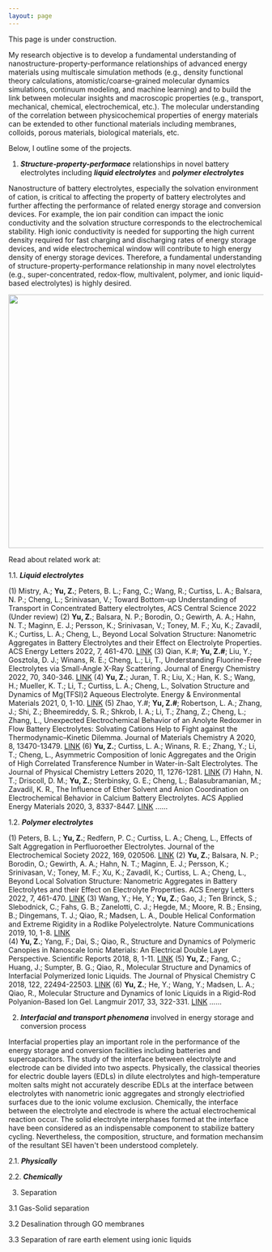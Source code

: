 ```yaml
---
layout: page
---
```


This page is under construction.

My research objective is to develop a fundamental understanding of nanostructure-property-performance relationships of advanced energy materials using multiscale simulation methods (e.g., density functional theory calculations, atomistic/coarse-grained molecular dynamics simulations, continuum modeling, and machine learning) and to build the link between molecular insights and macroscopic properties (e.g., transport, mechanical, chemical, electrochemical, etc.). The molecular understanding of the correlation between physicochemical properties of energy materials can be extended to other functional materials including membranes, colloids, porous materials, biological materials, etc.

Below, I outline some of the projects.

1. _**Structure-property-performace**_ relationships in novel battery electrolytes including _**liquid electrolytes**_ and _**polymer electrolytes**_

Nanostructure of battery electrolytes, especially the solvation environment of cation, is critical to affecting the property of battery electrolytes and further affecting the performance of related energy storage and conversion devices. For example, the ion pair condition can impact the ionic conductivity and the solvation structure corresponds to the electrochemical stability. High ionic conductivity is needed for supporting the high current density required for fast charging and discharging rates of energy storage devices, and wide electrochemical window will contribute to high energy density of energy storage devices. Therefore, a fundamental understanding of structure-property-performance relationship in many novel electrolytes (e.g., super-concentrated, redox-flow, multivalent, polymer, and ionic liquid-based electrolytes) is highly desired.

<center>
    <img src="https://zhou-joe-yu.github.io/assets/Electrolyte.png" width="1100" height="500">
</center>

Read about related work at:
  
1.1. _**Liquid electrolytes**_

(1)	Mistry, A.; **Yu, Z.**; Peters, B. L.; Fang, C.; Wang, R.; Curtiss, L. A.; Balsara, N. P.; Cheng, L.; Srinivasan, V.; Toward Bottom-up Understanding of Transport in Concentrated Battery electrolytes, ACS Central Science 2022 (Under review)
(2)	**Yu, Z.**; Balsara, N. P.; Borodin, O.; Gewirth, A. A.; Hahn, N. T.; Maginn, E. J.; Persson, K.; Srinivasan, V.; Toney, M. F.; Xu, K.; Zavadil, K.; Curtiss, L. A.; Cheng, L., Beyond Local Solvation Structure:  Nanometric Aggregates in Battery Electrolytes and their Effect on Electrolyte Properties. ACS Energy Letters 2022, 7, 461-470. [LINK](https://pubs.acs.org/doi/10.1021/acsenergylett.1c02391)
(3)	Qian, K.#; **Yu, Z.#**; Liu, Y.; Gosztola, D. J.; Winans, R. E.; Cheng, L.; Li, T., Understanding Fluorine-Free Electrolytes via Small-Angle X-Ray Scattering. Journal of Energy Chemistry 2022, 70, 340-346. [LINK](https://www.sciencedirect.com/science/article/pii/S2095495622001127) 
(4)	**Yu, Z.**; Juran, T. R.; Liu, X.; Han, K. S.; Wang, H.; Mueller, K. T.; Li, T.; Curtiss, L. A.; Cheng, L., Solvation Structure and Dynamics of Mg(TFSI)2 Aqueous Electrolyte. Energy & Environmental Materials 2021, 0, 1-10. [LINK](https://onlinelibrary.wiley.com/doi/full/10.1002/eem2.12174)
(5)	Zhao, Y.#; **Yu, Z.#**; Robertson, L. A.; Zhang, J.; Shi, Z.; Bheemireddy, S. R.; Shkrob, I. A.; Li, T.; Zhang, Z.; Cheng, L.; Zhang, L., Unexpected Electrochemical Behavior of an Anolyte Redoxmer in Flow Battery Electrolytes: Solvating Cations Help to Fight against the Thermodynamic–Kinetic Dilemma. Journal of Materials Chemistry A 2020, 8, 13470-13479. [LINK](https://pubs.rsc.org/en/content/articlelanding/2020/ta/d0ta02214d)
(6)	**Yu, Z.**; Curtiss, L. A.; Winans, R. E.; Zhang, Y.; Li, T.; Cheng, L., Asymmetric Composition of Ionic Aggregates and the Origin of High Correlated Transference Number in Water-in-Salt Electrolytes. The Journal of Physical Chemistry Letters 2020, 11, 1276-1281. [LINK](https://pubs.acs.org/doi/abs/10.1021/acs.jpclett.9b03495)
(7)	Hahn, N. T.; Driscoll, D. M.; **Yu, Z.**; Sterbinsky, G. E.; Cheng, L.; Balasubramanian, M.; Zavadil, K. R., The Influence of Ether Solvent and Anion Coordination on Electrochemical Behavior in Calcium Battery Electrolytes. ACS Applied Energy Materials 2020, 3, 8337-8447. [LINK](https://pubs.acs.org/doi/10.1021/acsaem.0c01070)
......
  
1.2. _**Polymer electrolytes**_

(1) Peters, B. L.; **Yu, Z.**; Redfern, P. C.; Curtiss, L. A.; Cheng, L., Effects of Salt Aggregation in Perfluoroether Electrolytes. Journal of the Electrochemical Society 2022, 169, 020506. [LINK](https://iopscience.iop.org/article/10.1149/1945-7111/ac4c7a)
(2) **Yu, Z.**; Balsara, N. P.; Borodin, O.; Gewirth, A. A.; Hahn, N. T.; Maginn, E. J.; Persson, K.; Srinivasan, V.; Toney, M. F.; Xu, K.; Zavadil, K.; Curtiss, L. A.; Cheng, L., Beyond Local Solvation Structure:  Nanometric Aggregates in Battery Electrolytes and their Effect on Electrolyte Properties. ACS Energy Letters 2022, 7, 461-470. [LINK](https://pubs.acs.org/doi/10.1021/acsenergylett.1c02391)
(3) Wang, Y.; He, Y.; **Yu, Z.**; Gao, J.; Ten Brinck, S.; Slebodnick, C.; Fahs, G. B.; Zanelotti, C. J.; Hegde, M.; Moore, R. B.; Ensing, B.; Dingemans, T. J.; Qiao, R.; Madsen, L. A., Double Helical Conformation and Extreme Rigidity in a Rodlike Polyelectrolyte. Nature Communications 2019, 10, 1-8. [LINK](https://www.nature.com/articles/s41467-019-08756-3)  
(4) **Yu, Z.**; Yang, F.; Dai, S.; Qiao, R., Structure and Dynamics of Polymeric Canopies in Nanoscale Ionic Materials: An Electrical Double Layer Perspective. Scientific Reports 2018, 8, 1-11. [LINK](https://www.nature.com/articles/s41598-018-23493-1) 
(5) **Yu, Z.**; Fang, C.; Huang, J.; Sumpter, B. G.; Qiao, R., Molecular Structure and Dynamics of Interfacial Polymerized Ionic Liquids. The Journal of Physical Chemistry C 2018, 122, 22494-22503. [LINK](https://pubs.acs.org/doi/10.1021/acs.jpcc.8b06065)
(6)	**Yu, Z.**; He, Y.; Wang, Y.; Madsen, L. A.; Qiao, R., Molecular Structure and Dynamics of Ionic Liquids in a Rigid-Rod Polyanion-Based Ion Gel. Langmuir 2017, 33, 322-331. [LINK](https://pubs.acs.org/doi/full/10.1021/acs.langmuir.6b03798)
......








2. _**Interfacial and transport phenomena**_ involved in energy storage and conversion process

Interfacial properties play an important role in the performance of the energy storage and conversion facilities including batteries and supercapacitors. The study of the interface between electrolyte and electrode can be divided into two aspects. Physically, the classical theories for electric double layers (EDLs) in dilute electrolytes and high-temperature molten salts might not accurately describe EDLs at the interface between electrolytes with nanometric ionic aggregates and strongly electriofied surfaces due to the ionic volume exclusion. Chemically, the interface between the electrolyte and electrode is where the actual electrochemical reaction occur. The solid electrolyte interphases formed at the interface have been considered as an indispensable component to stabilize battery cycling. Nevertheless, the composition, structure, and formation mechansim of the resultant SEI haven't been understood completely.

2.1. _**Physically**_


2.2. _**Chemically**_




3. Separation

  3.1 Gas-Solid separation
  
  3.2 Desalination through GO membranes
  
  3.3 Separation of rare earth element using ionic liquids
  
